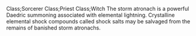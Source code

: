 Class;Sorcerer Class;Priest Class;Witch
The storm atronach is a powerful Daedric summoning associated with elemental lightning. Crystalline elemental shock compounds called shock salts may be salvaged from the remains of banished storm atronachs.